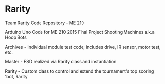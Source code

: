 # Rarity
Team Rarity Code Repository - ME 210

Arduino Uno Code for ME 210 2015 Final Project Shooting Machines a.k.a Hoop Bots

Archives - Individual module test code; includes drive, IR sensor, motor test, etc.

Master - FSD realized via Rarity class and instantiation

Rarity - Custom class to control and extend the tournament's top scoring 'bot, Rarity
